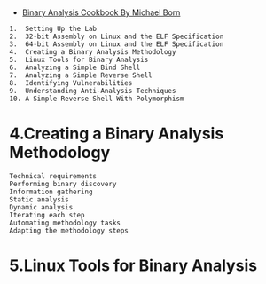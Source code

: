 #
- [Binary Analysis Cookbook By Michael Born](https://www.packtpub.com/product/binary-analysis-cookbook/9781789807608)
```
1.	Setting Up the Lab
2.	32-bit Assembly on Linux and the ELF Specification
3.	64-bit Assembly on Linux and the ELF Specification
4.	Creating a Binary Analysis Methodology
5.	Linux Tools for Binary Analysis
6.	Analyzing a Simple Bind Shell
7.	Analyzing a Simple Reverse Shell
8.	Identifying Vulnerabilities
9.	Understanding Anti-Analysis Techniques
10.	A Simple Reverse Shell With Polymorphism
```
# 4.Creating a Binary Analysis Methodology
```
Technical requirements
Performing binary discovery
Information gathering
Static analysis
Dynamic analysis
Iterating each step
Automating methodology tasks
Adapting the methodology steps
```
# 5.Linux Tools for Binary Analysis
